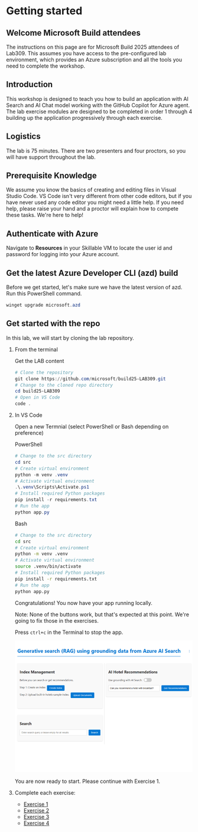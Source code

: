 # Getting started

## Welcome Microsoft Build attendees
The instructions on this page are for Microsoft Build 2025 attendees of Lab309. This assumes you have access to the pre-configured lab environment, which provides an Azure subscription and all the tools you need to complete the workshop.

## Introduction
This workshop is designed to teach you how to build an application with AI Search and AI Chat model working with the GitHub Copilot for Azure agent. The lab exercise modules are designed to be completed in order 1 through 4 building up the application progressively through each exercise.

## Logistics
The lab is 75 minutes. There are two presenters and four proctors, so you will have support throughout the lab.

## Prerequisite Knowledge 
We assume you know the basics of creating and editing files in Visual Studio Code. VS Code isn't very different from other code editors, but if you have never used any code editor you might need a little help. If you need help, please raise your hand and a proctor will explain how to compete these tasks. We're here to help!

## Authenticate with Azure
Navigate to **Resources** in your Skillable VM to locate the user id and password for logging into your Azure account.

## Get the latest Azure Developer CLI (azd) build
Before we get started, let's make sure we have the latest version of azd. Run this PowerShell command.

```powershell
winget upgrade microsoft.azd
```

## Get started with the repo
In this lab, we will start by cloning the lab repository.

1. From the terminal

    Get the LAB content
    ```powershell
    # Clone the repository
    git clone https://github.com/microsoft/build25-LAB309.git
    # Change to the cloned repo directory
    cd build25-LAB309
    # Open in VS Code
    code .
    ```

2. In VS Code

    Open a new Termnial (select PowerShell or Bash depending on preference)

    PowerShell

    ```powershell
    # Change to the src directory
    cd src
    # Create virtual environment
    python -m venv .venv
    # Activate virtual environment
    .\.venv\Scripts\Activate.ps1
    # Install required Python packages
    pip install -r requirements.txt
    # Run the app
    python app.py
    ```
    
    Bash

    ```bash
    # Change to the src directory
    cd src
    # Create virtual environment 
    python -m venv .venv
    # Activate virtual environment
    source .venv/bin/activate
    # Install required Python packages
    pip install -r requirements.txt
    # Run the app
    python app.py
    ```
    Congratulations! You now have your app running locally.
    
    Note: None of the buttons work, but that's expected at this point. We're going to fix those in the exercises.

    Press `ctrl+c` in the Terminal to stop the app.

    ![Screenshot](/Lab-Instructions/Images/app-image.png)

    You are now ready to start. Please continue with Exercise 1.

3. Complete each exercise:
   - [Exercise 1](/Lab-Instructions/Exercise-1.md)
   - [Exercise 2](/Lab-Instructions/Exercise-2.md)
   - [Exercise 3](/Lab-Instructions/Exercise-3.md)
   - [Exercise 4](/Lab-Instructions/Exercise-4.md)
